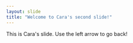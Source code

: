 ```yaml
---
layout: slide
title: "Welcome to Cara's second slide!"
---
```

This is Cara's slide.
Use the left arrow to go back!
